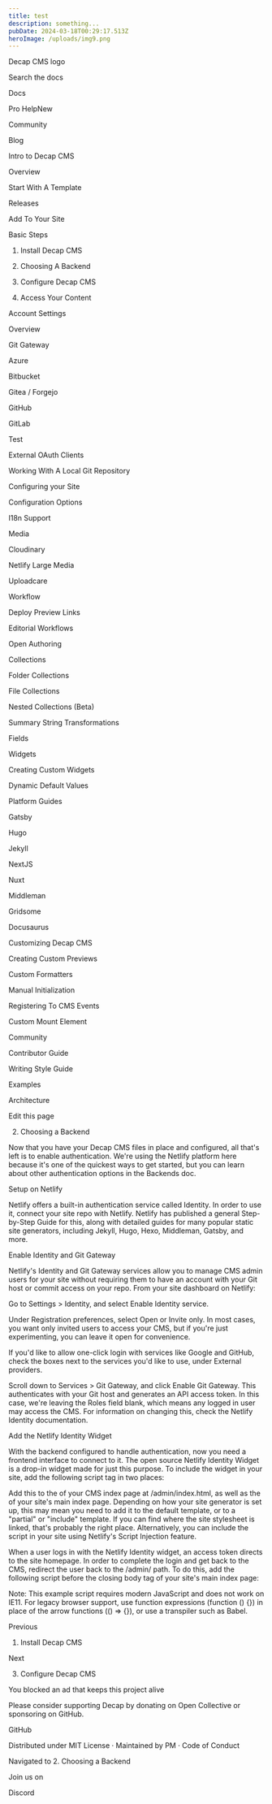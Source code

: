 ```yaml
---
title: test
description: something...
pubDate: 2024-03-18T00:29:17.513Z
heroImage: /uploads/img9.png
---
```

Decap CMS logo

Search the docs

Docs

Pro HelpNew

Community

Blog

Intro to Decap CMS

Overview

Start With A Template

Releases

Add To Your Site

Basic Steps

1. Install Decap CMS

2. Choosing A Backend

3. Configure Decap CMS

4. Access Your Content

Account Settings

Overview

Git Gateway

Azure

Bitbucket

Gitea / Forgejo

GitHub

GitLab

Test

External OAuth Clients

Working With A Local Git Repository

Configuring your Site

Configuration Options

I18n Support

Media

Cloudinary

Netlify Large Media

Uploadcare

Workflow

Deploy Preview Links

Editorial Workflows

Open Authoring

Collections

Folder Collections

File Collections

Nested Collections (Beta)

Summary String Transformations

Fields

Widgets

Creating Custom Widgets

Dynamic Default Values

Platform Guides

Gatsby

Hugo

Jekyll

NextJS

Nuxt

Middleman

Gridsome

Docusaurus

Customizing Decap CMS

Creating Custom Previews

Custom Formatters

Manual Initialization

Registering To CMS Events

Custom Mount Element

Community

Contributor Guide

Writing Style Guide

Examples

Architecture

 Edit this page

2. Choosing a Backend

Now that you have your Decap CMS files in place and configured, all that's left is to enable authentication. We're using the Netlify platform here because it's one of the quickest ways to get started, but you can learn about other authentication options in the Backends doc.



Setup on Netlify

Netlify offers a built-in authentication service called Identity. In order to use it, connect your site repo with Netlify. Netlify has published a general Step-by-Step Guide for this, along with detailed guides for many popular static site generators, including Jekyll, Hugo, Hexo, Middleman, Gatsby, and more.



Enable Identity and Git Gateway

Netlify's Identity and Git Gateway services allow you to manage CMS admin users for your site without requiring them to have an account with your Git host or commit access on your repo. From your site dashboard on Netlify:



Go to Settings > Identity, and select Enable Identity service.

Under Registration preferences, select Open or Invite only. In most cases, you want only invited users to access your CMS, but if you're just experimenting, you can leave it open for convenience.

If you'd like to allow one-click login with services like Google and GitHub, check the boxes next to the services you'd like to use, under External providers.

Scroll down to Services > Git Gateway, and click Enable Git Gateway. This authenticates with your Git host and generates an API access token. In this case, we're leaving the Roles field blank, which means any logged in user may access the CMS. For information on changing this, check the Netlify Identity documentation.

Add the Netlify Identity Widget

With the backend configured to handle authentication, now you need a frontend interface to connect to it. The open source Netlify Identity Widget is a drop-in widget made for just this purpose. To include the widget in your site, add the following script tag in two places:



<script src="https://identity.netlify.com/v1/netlify-identity-widget.js"></script>

Add this to the <head> of your CMS index page at /admin/index.html, as well as the <head> of your site's main index page. Depending on how your site generator is set up, this may mean you need to add it to the default template, or to a "partial" or "include" template. If you can find where the site stylesheet is linked, that's probably the right place. Alternatively, you can include the script in your site using Netlify's Script Injection feature.



When a user logs in with the Netlify Identity widget, an access token directs to the site homepage. In order to complete the login and get back to the CMS, redirect the user back to the /admin/ path. To do this, add the following script before the closing body tag of your site's main index page:



<script>

  if (window.netlifyIdentity) {

\    window.netlifyIdentity.on("init", (user) => {

\    if (!user) {

\    window.netlifyIdentity.on("login", () => {

\    document.location.href = "/admin/";

\    });

\    }

\    });

  }

</script>

Note: This example script requires modern JavaScript and does not work on IE11. For legacy browser support, use function expressions (function () {}) in place of the arrow functions (() => {}), or use a transpiler such as Babel.



Previous

1. Install Decap CMS

Next

3. Configure Decap CMS

You blocked an ad that keeps this project alive

Please consider supporting Decap by donating on Open Collective or sponsoring on GitHub.



GitHub

Distributed under MIT License · Maintained by PM · Code of Conduct



Navigated to 2. Choosing a Backend

Join us on



Discord
